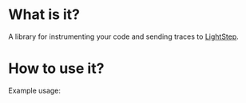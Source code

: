 
# What is it?

A library for instrumenting your code and sending traces to [LightStep](https://lightstep.com/).

# How to use it?

Example usage:

